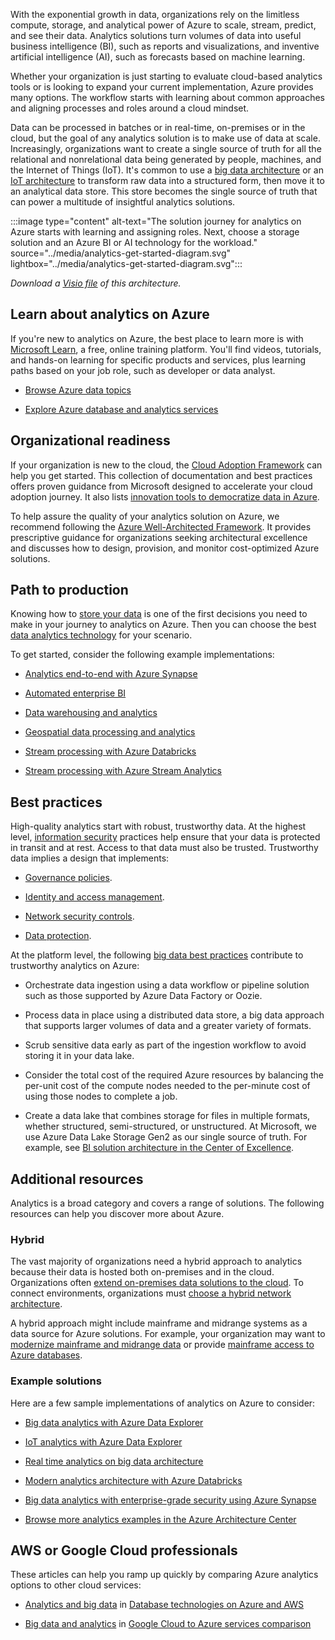 With the exponential growth in data, organizations rely on the limitless
compute, storage, and analytical power of Azure to scale, stream, predict, and see their data. Analytics solutions turn volumes of data into useful business intelligence (BI), such as reports and visualizations, and inventive artificial intelligence (AI), such as forecasts based on machine learning.

Whether your organization is just starting to evaluate cloud-based analytics tools or is looking to expand your current implementation, Azure provides many options. The workflow starts with learning about common approaches and aligning processes and roles around a cloud mindset.

Data can be processed in batches or in real-time, on-premises or in the cloud, but the goal of any analytics solution is to make use of data at scale. Increasingly, organizations want to create a single source of truth for all the relational and nonrelational data being generated by people, machines, and the Internet of Things (IoT). It's common to use a [big data architecture](../../guide/architecture-styles/big-data.yml) or an [IoT architecture](../../guide/architecture-styles/big-data.yml#iot-architecture) to transform raw data into a structured form, then move it to an analytical data store. This store becomes the single source of truth that can power a multitude of insightful analytics solutions.

:::image type="content" alt-text="The solution journey for analytics on Azure starts with learning and assigning roles. Next, choose a storage solution and an Azure BI or AI technology for the workload." source="../media/analytics-get-started-diagram.svg" lightbox="../media/analytics-get-started-diagram.svg":::

*Download a [Visio file](https://arch-center.azureedge.net/analytics-get-started-diagram.vsdx) of this architecture.*

## Learn about analytics on Azure

If you're new to analytics on Azure, the best place to learn more is with
[Microsoft Learn](/training/?WT.mc_id=learnaka), a free, online training platform. You'll find videos, tutorials, and hands-on learning for specific products and services, plus learning paths based on your job role, such as developer or data analyst.

-   [Browse Azure data topics](/training/browse/?products=azure&filter-products=data&terms=data)

-   [Explore Azure database and analytics services](/training/modules/azure-database-fundamentals/)

## Organizational readiness

If your organization is new to the cloud, the [Cloud Adoption Framework](/azure/cloud-adoption-framework/) can help you get started. This collection of documentation and best practices offers proven guidance from Microsoft designed to accelerate your cloud adoption journey. It also lists [innovation tools to democratize data in Azure](/azure/cloud-adoption-framework/innovate/best-practices/data).

To help assure the quality of your analytics solution on Azure, we recommend following the [Azure Well-Architected Framework](/azure/architecture/framework/index). It provides prescriptive guidance for organizations seeking architectural excellence and discusses how to design, provision, and monitor cost-optimized Azure solutions.

## Path to production

Knowing how to [store your data](../../data-guide/technology-choices/analytical-data-stores.md) is one of the first decisions you need to make in your journey to analytics on Azure. Then you can choose the best [data analytics technology](../../data-guide/technology-choices/analysis-visualizations-reporting.md) for your scenario.

To get started, consider the following example implementations:

-   [Analytics end-to-end with Azure Synapse](../../example-scenario/dataplate2e/data-platform-end-to-end.yml)

-   [Automated enterprise BI](../../reference-architectures/data/enterprise-bi-adf.yml)

-   [Data warehousing and analytics](../../example-scenario/data/data-warehouse.yml)

-   [Geospatial data processing and analytics](../../example-scenario/data/geospatial-data-processing-analytics-azure.yml)

-   [Stream processing with Azure Databricks](../../reference-architectures/data/stream-processing-databricks.yml)

-   [Stream processing with Azure Stream Analytics](../../reference-architectures/data/stream-processing-stream-analytics.yml)

## Best practices

High-quality analytics start with robust, trustworthy data. At the highest level, [information security](/azure/architecture/framework/security/overview) practices help ensure that your data is protected in transit and at rest. Access to that data must also be trusted. Trustworthy data implies a design that implements:

-   [Governance policies](/azure/architecture/framework/security/design-governance).

-   [Identity and access management](/azure/architecture/framework/security/design-identity).

-   [Network security controls](/azure/architecture/framework/security/design-network).

-   [Data protection](/azure/architecture/framework/security/design-storage).

At the platform level, the following [big data best practices](../../guide/architecture-styles/big-data.yml#best-practices) contribute to trustworthy analytics on Azure:

-   Orchestrate data ingestion using a data workflow or pipeline solution such as those supported by Azure Data Factory or Oozie.

-   Process data in place using a distributed data store, a big data approach that supports larger volumes of data and a greater variety of formats.

-   Scrub sensitive data early as part of the ingestion workflow to avoid storing it in your data lake.

-   Consider the total cost of the required Azure resources by balancing the per-unit cost of the compute nodes needed to the per-minute cost of using those nodes to complete a job.

-   Create a data lake that combines storage for files in multiple formats, whether structured, semi-structured, or unstructured. At Microsoft, we use Azure Data Lake Storage Gen2 as our single source of truth. For example, see
    [BI solution architecture in the Center of Excellence](/power-bi/guidance/center-of-excellence-business-intelligence-solution-architecture).

## Additional resources

Analytics is a broad category and covers a range of solutions. The following resources can help you discover more about Azure.

### Hybrid

The vast majority of organizations need a hybrid approach to analytics because their data is hosted both on-premises and in the cloud. Organizations often
[extend on-premises data solutions to the cloud](../../data-guide/scenarios/hybrid-on-premises-and-cloud.md). To connect environments, organizations must [choose a hybrid network architecture](../../reference-architectures/hybrid-networking/index.yml).

A hybrid approach might include mainframe and midrange systems as a data source for Azure solutions. For example, your organization may want to [modernize mainframe and midrange data](/azure/architecture/example-scenario/mainframe/modernize-mainframe-data-to-azure) or provide [mainframe access to Azure databases](./mainframe-access-azure-databases.yml).

### Example solutions

Here are a few sample implementations of analytics on Azure to consider:

-   [Big data analytics with Azure Data Explorer](./big-data-azure-data-explorer.yml)

-   [IoT analytics with Azure Data Explorer](./iot-azure-data-explorer.yml)

-   [Real time analytics on big data architecture](./real-time-analytics.yml)

-   [Modern analytics architecture with Azure Databricks](./azure-databricks-modern-analytics-architecture.yml)

-   [Big data analytics with enterprise-grade security using Azure Synapse](./big-data-analytics-enterprise-grade-security.yml)

-   [Browse more analytics examples in the Azure Architecture Center](../../browse/index.yml?azure_categories=analytics)

## AWS or Google Cloud professionals

These articles can help you ramp up quickly by comparing Azure analytics options to other cloud services:

-   [Analytics and big data](../../aws-professional/databases.md#analytics-and-big-data) in [Database technologies on Azure and AWS](../../aws-professional/databases.md)

-   [Big data and analytics](../../gcp-professional/services.md#big-data-and-analytics) in [Google Cloud to Azure services comparison](../../gcp-professional/services.md)